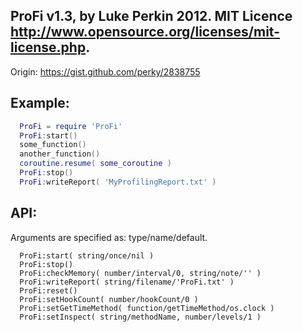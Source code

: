 ## ProFi v1.3, by Luke Perkin 2012. MIT Licence http://www.opensource.org/licenses/mit-license.php.


Origin: https://gist.github.com/perky/2838755

## Example:
  ```lua
    ProFi = require 'ProFi'
    ProFi:start()
    some_function()
    another_function()
    coroutine.resume( some_coroutine )
    ProFi:stop()
    ProFi:writeReport( 'MyProfilingReport.txt' )
  ```

## API:

  Arguments are specified as: type/name/default.

      ProFi:start( string/once/nil )
      ProFi:stop()
      ProFi:checkMemory( number/interval/0, string/note/'' )
      ProFi:writeReport( string/filename/'ProFi.txt' )
      ProFi:reset()
      ProFi:setHookCount( number/hookCount/0 )
      ProFi:setGetTimeMethod( function/getTimeMethod/os.clock )
      ProFi:setInspect( string/methodName, number/levels/1 )

